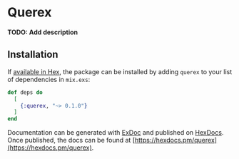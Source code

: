 # Querex

**TODO: Add description**

## Installation

If [available in Hex](https://hex.pm/docs/publish), the package can be installed
by adding `querex` to your list of dependencies in `mix.exs`:

```elixir
def deps do
  [
    {:querex, "~> 0.1.0"}
  ]
end
```

Documentation can be generated with [ExDoc](https://github.com/elixir-lang/ex_doc)
and published on [HexDocs](https://hexdocs.pm). Once published, the docs can
be found at [https://hexdocs.pm/querex](https://hexdocs.pm/querex).

